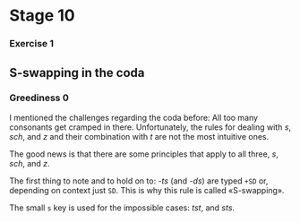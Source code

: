 # Stage 10

### Exercise 1

## S-swapping in the coda

### Greediness 0

I mentioned the challenges regarding the coda before:
All too many consonants get cramped in there.
Unfortunately, the rules for dealing with *s*, *sch*, and *z* and their combination
with *t* are not the most intuitive ones.

The good news is that there are some principles that apply to all three,
*s*, *sch*, and *z*.

<!--separator-->

The first thing to note and to hold on to:
*-ts* (and *-ds*) are typed `+SD` or, depending on context just `SD`.
This is why this rule is called «S-swapping».

The small `s` key is used for the impossible cases:
*tst*, and *sts*.

